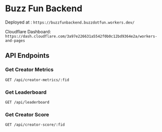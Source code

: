 # Buzz Fun Backend

Deployed at : `https://buzzfunbackend.buzzdotfun.workers.dev/`

Cloudflare Dashboard: `https://dash.cloudflare.com/3a97e226631a5542f0b0c12bd9364e2a/workers-and-pages`

## API Endpoints

### Get Creator Metrics

`GET /api/creator-metrics/:fid`

### Get Leaderboard

`GET /api/leaderboard`

### Get Creator Score

`GET /api/creator-score/:fid`
